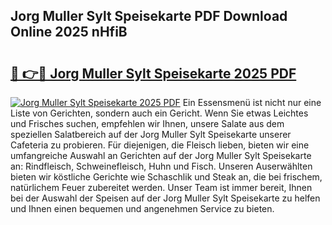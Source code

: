 ## Jorg Muller Sylt Speisekarte PDF Download Online 2025 nHfiB

# <h2><a href="http://gcbj50.nevu.top/?p=Jorg+Muller+Sylt+Speisekarte">🔗 👉🔴 Jorg Muller Sylt Speisekarte 2025 PDF</a></h2>

[![Jorg Muller Sylt Speisekarte 2025 PDF](https://i.imgur.com/dBaPXMq.png)](http://gcbj50.nevu.top/?p=Jorg+Muller+Sylt+Speisekarte)
Ein Essensmenü ist nicht nur eine Liste von Gerichten, sondern auch ein Gericht. Wenn Sie etwas Leichtes und Frisches suchen, empfehlen wir Ihnen, unsere Salate aus dem speziellen Salatbereich auf der Jorg Muller Sylt Speisekarte unserer Cafeteria zu probieren. Für diejenigen, die Fleisch lieben, bieten wir eine umfangreiche Auswahl an Gerichten auf der Jorg Muller Sylt Speisekarte an: Rindfleisch, Schweinefleisch, Huhn und Fisch. Unseren Auserwählten bieten wir köstliche Gerichte wie Schaschlik und Steak an, die bei frischem, natürlichem Feuer zubereitet werden. Unser Team ist immer bereit, Ihnen bei der Auswahl der Speisen auf der Jorg Muller Sylt Speisekarte zu helfen und Ihnen einen bequemen und angenehmen Service zu bieten.
